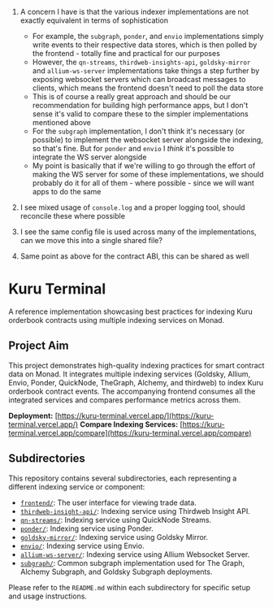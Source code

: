 1. A concern I have is that the various indexer implementations are not exactly equivalent in terms of sophistication 
    - For example, the `subgraph`, `ponder`, and `envio` implementations simply write events to their respective data stores, which is then polled by the frontend - totally fine and practical for our purposes
    - However, the `qn-streams`, `thirdweb-insights-api`, `goldsky-mirror` and `allium-ws-server` implementations take things a step further by exposing websocket servers which can broadcast messages to clients, which means the frontend doesn't need to poll the data store
    - This is of course a really great approach and should be our recommendation for building high performance apps, but I don't sense it's valid to compare these to the simpler implementations mentioned above
    - For the `subgraph` implementation, I don't think it's necessary (or possible) to implement the websocket server alongside the indexing, so that's fine. But for `ponder` and `envio` I *think* it's possible to integrate the WS server alongside
    - My point is basically that if we're willing to go through the effort of making the WS server for some of these implementations, we should probably do it for all of them - where possible - since we will want apps to do the same

2. I see mixed usage of `console.log` and a proper logging tool, should reconcile these where possible
3. I see the same config file is used across many of the implementations, can we move this into a single shared file?
4. Same point as above for the contract ABI, this can be shared as well

# Kuru Terminal

A reference implementation showcasing best practices for indexing Kuru orderbook contracts using multiple indexing services on Monad.

## Project Aim

This project demonstrates high-quality indexing practices for smart contract data on Monad. It integrates multiple indexing services (Goldsky, Allium, Envio, Ponder, QuickNode, TheGraph, Alchemy, and thirdweb) to index Kuru orderbook contract events. The accompanying frontend consumes all the integrated services and compares performance metrics across them.

**Deployment:** [https://kuru-terminal.vercel.app/](https://kuru-terminal.vercel.app/)
**Compare Indexing Services:** [https://kuru-terminal.vercel.app/compare](https://kuru-terminal.vercel.app/compare)

## Subdirectories

This repository contains several subdirectories, each representing a different indexing service or component:

*   [`frontend/`](./frontend/README.md): The user interface for viewing trade data.
*   [`thirdweb-insight-api/`](./thirdweb-insight-api/README.md): Indexing service using Thirdweb Insight API.
*   [`qn-streams/`](./qn-streams/README.md): Indexing service using QuickNode Streams.
*   [`ponder/`](./ponder/README.md): Indexing service using Ponder.
*   [`goldsky-mirror/`](./goldsky-mirror/README.md): Indexing service using Goldsky Mirror.
*   [`envio/`](./envio/README.md): Indexing service using Envio.
*   [`allium-ws-server/`](./allium-ws-server/README.md): Indexing service using Allium Websocket Server.
*   [`subgraph/`](./subgraph/README.md): Common subgraph implementation used for The Graph, Alchemy Subgraph, and Goldsky Subgraph deployments.

Please refer to the `README.md` within each subdirectory for specific setup and usage instructions.